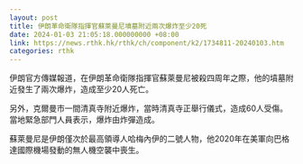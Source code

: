 ```yaml
---
layout: post
title: 伊朗革命衛隊指揮官蘇萊曼尼墳墓附近兩次爆炸至少20死
date: 2024-01-03 21:05:18.000000000 +08:00
link: https://news.rthk.hk/rthk/ch/component/k2/1734811-20240103.htm
categories: rthk
---
```


伊朗官方傳媒報道，在伊朗革命衛隊指揮官蘇萊曼尼被殺四周年之際，他的墳墓附近發生了兩次爆炸，造成至少20人死亡。

另外，克爾曼市一間清真寺附近爆炸，當時清真寺正舉行儀式，造成60人受傷。當地緊急部門人員表示，爆炸由炸彈造成。

蘇萊曼尼是伊朗僅次於最高領導人哈梅內伊的二號人物，他2020年在美軍向巴格達國際機場發動的無人機空襲中喪生。
